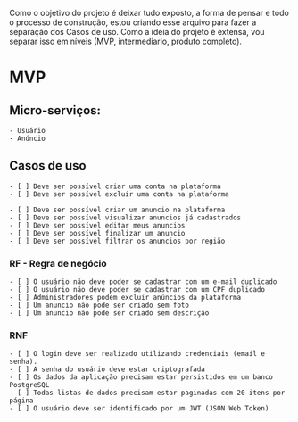 Como o objetivo do projeto é deixar tudo exposto, a forma de pensar e todo o processo de construção, estou criando esse arquivo para fazer a separação dos Casos de uso.
Como a ideia do projeto é extensa, vou separar isso em níveis (MVP, intermediario, produto completo). 

# MVP
## Micro-serviços: 
    - Usuário
    - Anúncio

## Casos de uso
    - [ ] Deve ser possível criar uma conta na plataforma
    - [ ] Deve ser possível excluir uma conta na plataforma

    - [ ] Deve ser possível criar um anuncio na plataforma
    - [ ] Deve ser possível visualizar anuncios já cadastrados
    - [ ] Deve ser possível editar meus anuncios
    - [ ] Deve ser possível finalizar um anuncio
    - [ ] Deve ser possível filtrar os anuncios por região

### RF - Regra de negócio
    - [ ] O usuário não deve poder se cadastrar com um e-mail duplicado
    - [ ] O usuário não deve poder se cadastrar com um CPF duplicado
    - [ ] Administradores podem excluir anúncios da plataforma
    - [ ] Um anuncio não pode ser criado sem foto
    - [ ] Um anuncio não pode ser criado sem descrição

### RNF
    - [ ] O login deve ser realizado utilizando credenciais (email e senha).
    - [ ] A senha do usuário deve estar criptografada
    - [ ] Os dados da aplicação precisam estar persistidos em um banco PostgreSQL
    - [ ] Todas listas de dados precisam estar paginadas com 20 itens por página
    - [ ] O usuário deve ser identificado por um JWT (JSON Web Token)